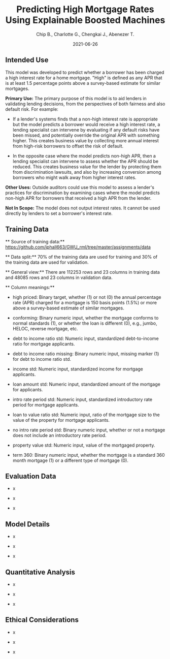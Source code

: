 <div align="center">

# Predicting High Mortgage Rates Using Explainable Boosted Machines

Chip B., Charlotte G., Chengkai J., Abenezer T.

2021-06-26

</div>


## Intended Use

This model was developed to predict whether a borrower has been charged a high interest rate for a home mortgage.  "High" is defined as any APR that is at least 1.5 percentage points above a survey-based estimate for similar mortgages.  

**Primary Use:**  The primary purpose of this model is to aid lenders in validating lending decisions, from the perspectives of both fairness and also default risk.  For example:  

- If a lender's systems finds that a non-high interest rate is appropriate but the model predicts a borrower would receive a high interest rate, a lending specialist can intervene by evaluating if any default risks have been missed, and potentially override the original APR with something higher.  This creates business value by collecting more annual interest from high-risk borrowers to offset the risk of default.  

- In the opposite case where the model predicts non-high APR, then a lending specialist can intervene to assess whether the APR should be reduced.  This creates business value for the lender by protecting them from discrimination lawsuits, and also by increasing conversion among borrowers who might walk away from higher interest rates.  

**Other Uses:**  Outside auditors could use this model to assess a lender's practices for discrimination by examining cases where the model predicts non-high APR for borrowers that received a high APR from the lender.  

**Not In Scope:**  The model does not output interest rates.  It cannot be used directly by lenders to set a borrower's interest rate.  



## Training Data

** Source of training data:** https://github.com/jphall663/GWU_rml/tree/master/assignments/data

** Data split:** 70% of the training data are used for training and 30% of the training data are used for validation.

** General view:** There are 112253 rows and 23 columns in training data and 48085 rows and 23 columns in validation data.

** Column meanings:** 

- high priced: Binary target, whether (1) or not (0) the annual percentage rate (APR) charged for a mortgage is 150 basis points (1.5%) or more above a survey-based estimate of similar mortgages. 

- conforming: Binary numeric input, whether the mortgage conforms to normal standards (1), or whether the loan is different (0), e.g., jumbo, HELOC, reverse mortgage, etc.

- debt to income ratio std: Numeric input, standardized debt-to-income ratio for mortgage applicants.

- debt to income ratio missing: Binary numeric input, missing marker (1) for debt to income ratio std.

- income std: Numeric input, standardized income for mortgage applicants.

- loan amount std: Numeric input, standardized amount of the mortgage for applicants.

- intro rate period std: Numeric input, standardized introductory rate period for mortgage applicants.

- loan to value ratio std: Numeric input, ratio of the mortgage size to the value of the property for mortgage applicants.

- no intro rate period std: Binary numeric input, whether or not a mortgage does not include an introductory rate period.

- property value std: Numeric input, value of the mortgaged property.

- term 360: Binary numeric input, whether the mortgage is a standard 360 month mortgage (1) or a different
type of mortgage (0).



## Evaluation Data

- x

- x

- x


## Model Details

- x

- x

- x


## Quantitative Analysis

- x

- x

- x


## Ethical Considerations

- x

- x

- x
